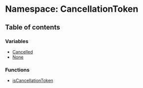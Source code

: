# Namespace: CancellationToken

## Table of contents

### Variables

* [Cancelled](/en/auto-docs/editor/variables/CancellationToken.Cancelled.md)
* [None](/en/auto-docs/editor/variables/CancellationToken.None.md)

### Functions

* [isCancellationToken](/en/auto-docs/editor/functions/CancellationToken.isCancellationToken.md)
